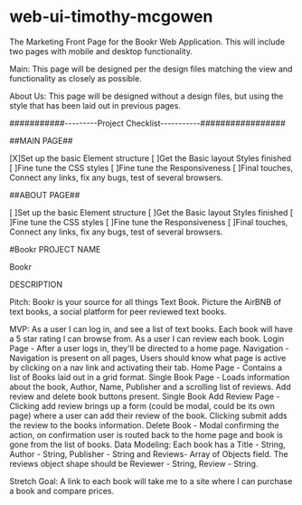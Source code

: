 # web-ui-timothy-mcgowen

The Marketing Front Page for the Bookr Web Application. This will include two pages with mobile and desktop functionality.

Main: This page will be designed per the design files matching the view and functionality as closely as possible.

About Us: This page will be designed without a design files, but using the style that has been laid out in previous pages.

###########---------Project Checklist-----------#################

##MAIN PAGE##

[X]Set up the basic Element structure
[ ]Get the Basic layout Styles finished
[ ]Fine tune the CSS styles
[ ]Fine tune the Responsiveness
[ ]Final touches, Connect any links, fix any bugs, test of several browsers.

##ABOUT PAGE##

[ ]Set up the basic Element structure
[ ]Get the Basic layout Styles finished
[ ]Fine tune the CSS styles
[ ]Fine tune the Responsiveness
[ ]Final touches, Connect any links, fix any bugs, test of several browsers.

#Bookr PROJECT NAME

Bookr

DESCRIPTION

Pitch: Bookr is your source for all things Text Book. Picture the AirBNB of text books, a social platform for peer reviewed text books.

MVP: As a user I can log in, and see a list of text books. Each book will have a 5 star rating I can browse from. As a user I can review each book.
Login Page - After a user logs in, they'll be directed to a home page.
Navigation - Navigation is present on all pages, Users should know what page is active by clicking on a nav link and activating their tab.
Home Page - Contains a list of Books laid out in a grid format.
Single Book Page - Loads information about the book, Author, Name, Publisher and a scrolling list of reviews. Add review and delete book buttons present.
Single Book Add Review Page - Clicking add review brings up a form (could be modal, could be its own page) where a user can add their review of the book. Clicking submit adds the review to the books information.
Delete Book - Modal confirming the action, on confirmation user is routed back to the home page and book is gone from the list of books.
Data Modeling: Each book has a Title - String, Author - String, Publisher - String and Reviews- Array of Objects field. The reviews object shape should be Reviewer - String, Review - String.

Stretch Goal: A link to each book will take me to a site where I can purchase a book and compare prices.

#
